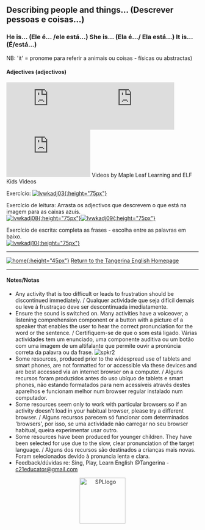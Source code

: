 ## Describing people and things... (Descrever pessoas e coisas...)

### He is... (Ele é... /ele está...) She is... (Ela é.../ Ela está...) It is... (É/está...) 
NB: 'it' = pronome para referir a animais ou coisas - físicas ou abstractas)  

#### Adjectives (adjectivos)

<iframe width="220" height="124" src="https://www.youtube.com/embed/3JZi2oDvPs4" title="YouTube video player" frameborder="0" allow="accelerometer; autoplay; clipboard-write; encrypted-media; gyroscope; picture-in-picture; web-share" allowfullscreen></iframe><iframe width="220" height="124" src="https://www.youtube.com/embed/sEDy0wGaXJY" title="YouTube video player" frameborder="0" allow="accelerometer; autoplay; clipboard-write; encrypted-media; gyroscope; picture-in-picture; web-share" allowfullscreen></iframe><iframe width="220" height="124" src="https://www.youtube.com/embed/4gobjCDvbB4" title="YouTube video player" frameborder="0" allow="accelerometer; autoplay; clipboard-write; encrypted-media; gyroscope; picture-in-picture; web-share" allowfullscreen></iframe>  
Videos by Maple Leaf Learning and ELF Kids Videos  

Exercício:
[![lvwkadj03](https://1blockatatime.github.io/English/images2/lvwkadj03.PNG){:height="75px"}](https://www.liveworksheets.com/worksheets/en/English_as_a_Second_Language_(ESL)/Opposite_adjectives/Opposite_Adjectives_listening_xp1877060ci)  

Exercício de leitura: Arrasta os adjectivos que descrevem o que está na imagem para as caixas azuis.  
[![lvwkadj08](https://1blockatatime.github.io/English/images2/lvwkadj08.PNG){:height="75px"}](https://www.liveworksheets.com/worksheets/en/English_as_a_Second_Language_(ESL)/Adjectives/Simple_adjectives_pq3083924rj)[![lvwkadj09](https://1blockatatime.github.io/English/images2/lvwkadj09.PNG){:height="75px"}](https://www.liveworksheets.com/worksheets/en/English_as_a_Second_Language_(ESL)/Adjectives/Adjectives_su3079722om)  

Exercício de escrita: completa as frases - escolha entre as palavras em baixo.  
[![lvwkadj10](https://1blockatatime.github.io/English/images2/lvwkadj10.PNG){:height="75px"}](https://www.liveworksheets.com/worksheets/en/English_as_a_Second_Language_(ESL)/Adjectives/Read_and_write._zd1557776lk)

***

[![home](https://1blockatatime.github.io/English/images/home.png){:height="45px"}](https://tangerina-pt.github.io/English) [Return to the Tangerina English Homepage](https://tangerina-pt.github.io/English)

***

#### Notes/Notas
* Any activity that is too difficult or leads to frustration should be discontinued immediately. / Qualquer actividade que seja difícil demais ou leve à frustraçao deve ser descontinuada imediatamente.
* Ensure the sound is switched on. Many activities have a voiceover, a listening comprehension component or a button with a picture of a speaker that enables the user to hear the correct pronunciation for the word or the sentence. / Certifiquem-se de que o som está ligado. Várias actividades tem um enunciado, uma componente auditiva ou um botão com uma imagem de um altifalante que permite ouvir a pronúncia correta da palavra ou da frase. ![spkr2](/images/spkr2.PNG)
* Some resources, produced prior to the widespread use of tablets and smart phones, are not formatted for or accessible via these devices and are best accessed via an internet browser on a computer. / Alguns recursos foram produzidos antes do uso ubíquo de tablets e smart phones, não estando formatados para nem acessíveis através destes aparelhos e funcionam melhor num browser regular instalado num computador.
* Some resources seem only to work with particular browsers so if an activity doesn't load in your habitual browser, please try a different browser. / Alguns recursos parecem só funcionar com determinados 'browsers', por isso, se uma actividade não carregar no seu browser habitual, queira experimentar usar outro.
* Some resources have been produced for younger children. They have been selected for use due to the slow, clear pronunciation of the target language.  / Alguns dos recursos são destinados a crianças mais novas. Foram selecionados devido à pronuncia lenta e clara.
* Feedback/dúvidas re: Sing, Play, Learn English @Tangerina - c21educator@gmail.com  
<p align="center">
<img width="120" src="https://1blockatatime.github.io/English/images2/spl_logo.png" alt="SPLlogo">
</p>
